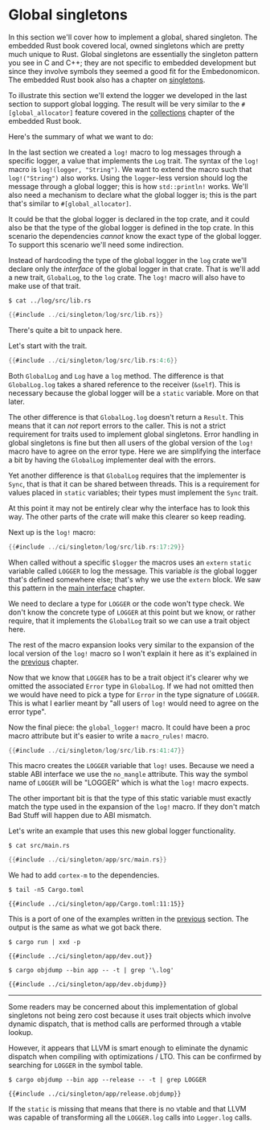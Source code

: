 # Global singletons

In this section we'll cover how to implement a global, shared singleton. The
embedded Rust book covered local, owned singletons which are pretty much unique
to Rust. Global singletons are essentially the singleton pattern you see in C
and C++; they are not specific to embedded development but since they involve
symbols they seemed a good fit for the Embedonomicon. The embedded Rust book
also has a chapter on [singletons].

To illustrate this section we'll extend the logger we developed in the last
section to support global logging. The result will be very similar to the
`#[global_allocator]` feature covered in the [collections] chapter of the
embedded Rust book.

Here's the summary of what we want to do:

In the last section we created a `log!` macro to log messages through a specific
logger, a value that implements the `Log` trait. The syntax of the `log!` macro
is `log!(logger, "String")`. We want to extend the macro such that
`log!("String")` also works. Using the `logger`-less version should log the
message through a global logger; this is how `std::println!` works. We'll also
need a mechanism to declare what the global logger is; this is the part that's
similar to `#[global_allocator]`.

It could be that the global logger is declared in the top crate, and it could
also be that the type of the global logger is defined in the top crate. In this
scenario the dependencies *cannot* know the exact type of the global logger. To
support this scenario we'll need some indirection.

Instead of hardcoding the type of the global logger in the `log` crate we'll
declare only the *interface* of the global logger in that crate. That is we'll
add a new trait, `GlobalLog`, to the `log` crate. The `log!` macro will also
have to make use of that trait.

``` console
$ cat ../log/src/lib.rs
```

``` rust
{{#include ../ci/singleton/log/src/lib.rs}}
```

There's quite a bit to unpack here.

Let's start with the trait.

``` rust
{{#include ../ci/singleton/log/src/lib.rs:4:6}}
```

Both `GlobalLog` and `Log` have a `log` method. The difference is that
`GlobalLog.log` takes a shared reference to the receiver (`&self`). This is
necessary because the global logger will be a `static` variable. More on that
later.

The other difference is that `GlobalLog.log` doesn't return a `Result`. This
means that it can *not* report errors to the caller. This is not a strict
requirement for traits used to implement global singletons. Error handling in
global singletons is fine but then all users of the global version of the `log!`
macro have to agree on the error type. Here we are simplifying the interface a
bit by having the `GlobalLog` implementer deal with the errors.

Yet another difference is that `GlobalLog` requires that the implementer is
`Sync`, that is that it can be shared between threads. This is a requirement for
values placed in `static` variables; their types must implement the `Sync`
trait.

At this point it may not be entirely clear why the interface has to look this
way. The other parts of the crate will make this clearer so keep reading.

Next up is the `log!` macro:

``` rust
{{#include ../ci/singleton/log/src/lib.rs:17:29}}
```

When called without a specific `$logger` the macros uses an `extern` `static`
variable called `LOGGER` to log the message. This variable *is* the global
logger that's defined somewhere else; that's why we use the `extern` block. We
saw this pattern in the [main interface] chapter.

[main interface]: main.html

We need to declare a type for `LOGGER` or the code won't type check. We don't
know the concrete type of `LOGGER` at this point but we know, or rather require,
that it implements the `GlobalLog` trait so we can use a trait object here.

The rest of the macro expansion looks very similar to the expansion of the local
version of the `log!` macro so I won't explain it here as it's explained in the
[previous] chapter.

[previous]: logging.html

Now that we know that `LOGGER` has to be a trait object it's clearer why we
omitted the associated `Error` type in `GlobalLog`. If we had not omitted then
we would have need to pick a type for `Error` in the type signature of `LOGGER`.
This is what I earlier meant by "all users of `log!` would need to agree on the
error type".

Now the final piece: the `global_logger!` macro. It could have been a proc macro
attribute but it's easier to write a `macro_rules!` macro.

``` rust
{{#include ../ci/singleton/log/src/lib.rs:41:47}}
```

This macro creates the `LOGGER` variable that `log!` uses. Because we need a
stable ABI interface we use the `no_mangle` attribute. This way the symbol name
of `LOGGER` will be "LOGGER" which is what the `log!` macro expects.

The other important bit is that the type of this static variable must exactly
match the type used in the expansion of the `log!` macro. If they don't match
Bad Stuff will happen due to ABI mismatch.

Let's write an example that uses this new global logger functionality.

``` console
$ cat src/main.rs
```

``` rust
{{#include ../ci/singleton/app/src/main.rs}}
```

We had to add `cortex-m` to the dependencies.

``` console
$ tail -n5 Cargo.toml
```

``` text
{{#include ../ci/singleton/app/Cargo.toml:11:15}}
```

This is a port of one of the examples written in the [previous] section. The
output is the same as what we got back there.

``` console
$ cargo run | xxd -p
```

``` text
{{#include ../ci/singleton/app/dev.out}}
```

``` console
$ cargo objdump --bin app -- -t | grep '\.log'
```

``` text
{{#include ../ci/singleton/app/dev.objdump}}
```

---

Some readers may be concerned about this implementation of global singletons not
being zero cost because it uses trait objects which involve dynamic dispatch,
that is method calls are performed through a vtable lookup.

However, it appears that LLVM is smart enough to eliminate the dynamic dispatch
when compiling with optimizations / LTO. This can be confirmed by searching for
`LOGGER` in the symbol table.

``` console
$ cargo objdump --bin app --release -- -t | grep LOGGER
```

``` text
{{#include ../ci/singleton/app/release.objdump}}
```

If the `static` is missing that means that there is no vtable and that LLVM was
capable of transforming all the `LOGGER.log` calls into `Logger.log` calls.

[singletons]: https://docs.rust-embedded.org/book/peripherals/singletons.html
[collections]: https://docs.rust-embedded.org/book/collections/index.html#using-alloc
